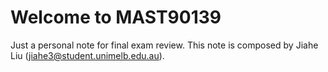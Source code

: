 # Welcome to MAST90139

Just a personal note for final exam review. This note is composed by Jiahe Liu (jiahe3@student.unimelb.edu.au). 

```{tableofcontents}
```


